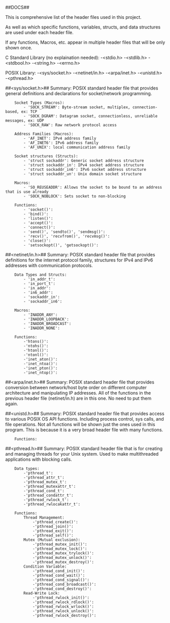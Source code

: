 ##DOCS##

This is comprehensive list of the header files used in this project.

As well as which specific functions, variables, structs, and data structures are used under each header file.

If any functions, Macros, etc. appear in multiple header files that will be only shown once.


C Standard Library (no explaination needed):
    -<stdio.h>
    -<stdlib.h>
    -<stdbool.h>
    -<string.h>
    -<errno.h>

POSIX Library:
    -<sys/socket.h>
    -<netinet/in.h>
    -<arpa/inet.h>
    -<unistd.h>
    -<pthread.h>


##<sys/socket.h>##
    Summary: POSIX standard header file that provides general definitions and declarations for socket/network programming.

        Socket Types (Macros):
            - 'SOCK_STREAM': Byte-stream socket, multiplex, connection-based, ex: TCP
            - 'SOCK_DGRAM': Datagram socket, connectionless, unreliable messages, ex: UDP
            - 'SOCK_RAW': Raw network protocol access
        
        Address Families (Macros):
            - 'AF_INET': IPv4 address family
            - 'AF_INET6': IPv6 address family
            - 'AF_UNIX': local communication address family
        
        Socket structures (Structs):
            - 'struct sockaddr': Generic socket address structure
            - 'struct sockaddr_in': IPv4 socket address structure
            - 'struct sockaddr_in6': IPv6 socket address structure
            - 'struct sockaddr_un': Unix domain socket structure
        
        Macros:
            - 'SO_REUSEADDR': Allows the socket to be bound to an address that is use already
            - 'SOCK_NOBLOCK': Sets socket to non-blocking
        
        Functions:
            - 'socket()':
            - 'bind()':
            - 'listen()':
            - 'accept()':
            - 'connect()':
            - 'send()', 'sendto()', 'sendmsg()':
            - 'recv()', 'recvfrom()', 'recvmsg()':
            - 'close()':
            - 'setsockopt()', 'getsockopt()':

##<netinet/in.h>##
    Summary: POSIX standard header file that provides definitions for the internet protocol family, structures for 
    IPv4 and IPv6 addresses with communication protocols.

        Data Types and Structs:
            - 'in_addr_t':
            - 'in_port_t':
            - 'in_addr':
            - 'in6_addr':
            - 'sockaddr_in':
            - 'sockaddr_in6':
        
        Macros:
            - 'INADDR_ANY':
            - 'INADDR_LOOPBACK':
            - 'INADDR_BROADCAST':
            - 'INADDR_NONE':

        Functions:
            -'htons()':
            -'ntohs()':
            -'htonl()':
            -'ntonl()':
            -'inet_aton()':
            -'inet_ntoa()':
            -'inet_pton()':
            -'inet_ntop()':

##<arpa/inet.h>##
    Summary: POSIX standard header file that provides conversion between network/host byte order on
    different computer architecture and manipulating IP addresses. All of the functions in the previous header file (netinet/in.h)
    are in this one. No need to put them again.

##<unistd.h>##
    Summary: POSIX standard header file that provides access to various POSIX OS API functions. Including
    process control, sys calls, and file operations. Not all functions will be shown just the ones used in this program.
    This is because it is a very broad header file with many functions.

        Functions:
            



##<pthread.h>##
    Summary: POSIX standard header file that is for creating and managing threads for your Unix system. 
    Used to make multithreaded applications with blocking calls.

        Data types:
            -'pthread_t':
            -'pthread_attr_t':
            -'pthread_mutex_t':
            -'pthread_mutexattr_t':
            -'pthread_cond_t':
            -'pthread_condattr_t':
            -'pthread_rwlock_t':
            -'pthread_rwlocakattr_t':

        Functions:
            Thread Management:
                -'pthread_create()':
                -'pthread_join()':
                -'pthread_exit()':
                -'pthread_self()':
            Mutex (Mutual exclusion):
                -'pthread_mutex_init()':
                -'pthread_mutex_lock()':
                -'pthread_mutex_trylock()':
                -'pthread_mutex_unlock()':
                -'pthread_mutex_destroy()':
            Condition Variable:
                -'pthread_cond_init()':
                -'pthread_cond_wait()':
                -'pthread_cond_signal()':
                -'pthread_cond_broadcast()':
                -'pthread_cond_destroy()':
            Read-Write Lock:
                -'pthread_rwlock_init()':
                -'pthread_rwlock_rdlock()':
                -'pthread_rwlock_wrlock()':
                -'pthread_rwlock_unlock()':
                -'pthread_rwlock_destroy()':



